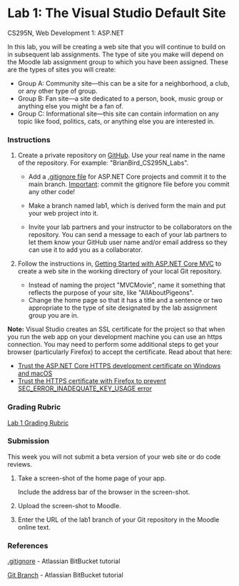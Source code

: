 # Lab 1: The Visual Studio Default Site

CS295N, Web Development 1: ASP.NET

In this lab, you will be creating a web site that you will continue to build on in subsequent lab assignments. The type of site you make will depend on the Moodle lab assignment group to which you have been assigned. These are the types of sites you will create:

- Group A: Community site&mdash;this can be a site for a neighborhood, a club, or any other type of group.
- Group B: Fan site&mdash;a site dedicated to a person, book, music group or anything else you might be a fan of.
- Group C: Informational site&mdash;this site can contain information on any topic like food, politics, cats, or anything else you are interested in.

### Instructions

1. Create a private repository on [GitHub](https://github.com/). Use your real name in the name of the repository. For example: "BrianBird_CS295N_Labs".

   - Add a [.gitignore file](https://www.toptal.com/developers/gitignore/api/aspnetcore) for ASP.NET Core projects and commit it to the main branch.
     <u>Important</u>: commit the gitignore file before you commit any other code!
   - Make a branch named lab1, which is derived form the main and put your web project into it.

   - Invite your lab partners and your instructor to be collaborators on the repository. You can send a message to each of your lab partners to let them know your GitHub user name and/or email address so they can use it to add you as a collaborator.
2. Follow the instructions in, [Getting Started with ASP.NET Core MVC](https://docs.microsoft.com/en-us/aspnet/core/tutorials/first-mvc-app/start-mvc?view=aspnetcore-6.0&tabs=visual-studio) to create a web site in the working directory of your local Git repository.

   -  Instead of naming the project "MVCMovie", name it something that reflects the purpose of your site, like "AllAboutPigeons".
   - Change the home page so that it has a title and a sentence or two appropriate to the type of site designated by the lab assignment group you are in.

**Note:** Visual Studio creates an SSL certificate for the project so that when you run the web app on your development machine you can use an https connection. You may need to perform some additional steps to get your browser (particularly Firefox) to accept the certificate. Read about that here:

- [Trust the ASP.NET Core HTTPS development certificate on Windows and macOS]()
- [Trust the HTTPS certificate with Firefox to prevent SEC_ERROR_INADEQUATE_KEY_USAGE error](https://learn.microsoft.com/en-us/aspnet/core/security/enforcing-ssl?view=aspnetcore-6.0&tabs=visual-studio%2Clinux-ubuntu#trust-the-https-certificate-with-firefox-to-prevent-sec_error_inadequate_key_usage-error)

### Grading Rubric

[Lab 1 Grading Rubric](Lab1Rubric_CS295N.htm)

### Submission

This week you will not submit a beta version of your web site or do code reviews.

1. Take a screen-shot of the home page of your app. 

   Include the address bar of the browser in the screen-shot.

2. Upload the screen-shot to Moodle.

3. Enter the URL of the lab1 branch of your Git repository in the Moodle online text.



### References

[.gitignore](https://www.atlassian.com/git/tutorials/saving-changes/gitignore) - Atlassian BitBucket tutorial

[Git Branch](https://www.atlassian.com/git/tutorials/using-branches) - Atlassian BitBucket tutorial

